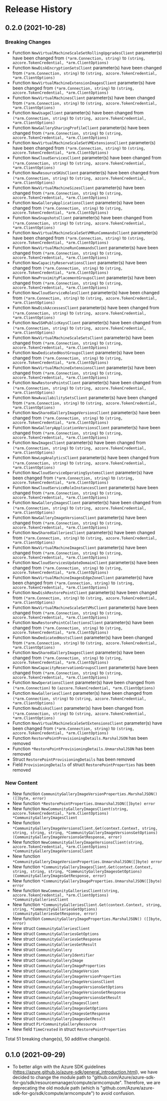 # Release History

## 0.2.0 (2021-10-28)
### Breaking Changes

- Function `NewVirtualMachineScaleSetRollingUpgradesClient` parameter(s) have been changed from `(*arm.Connection, string)` to `(string, azcore.TokenCredential, *arm.ClientOptions)`
- Function `NewDiskEncryptionSetsClient` parameter(s) have been changed from `(*arm.Connection, string)` to `(string, azcore.TokenCredential, *arm.ClientOptions)`
- Function `NewVirtualMachineExtensionImagesClient` parameter(s) have been changed from `(*arm.Connection, string)` to `(string, azcore.TokenCredential, *arm.ClientOptions)`
- Function `NewVirtualMachinesClient` parameter(s) have been changed from `(*arm.Connection, string)` to `(string, azcore.TokenCredential, *arm.ClientOptions)`
- Function `NewUsageClient` parameter(s) have been changed from `(*arm.Connection, string)` to `(string, azcore.TokenCredential, *arm.ClientOptions)`
- Function `NewGallerySharingProfileClient` parameter(s) have been changed from `(*arm.Connection, string)` to `(string, azcore.TokenCredential, *arm.ClientOptions)`
- Function `NewVirtualMachineScaleSetVMExtensionsClient` parameter(s) have been changed from `(*arm.Connection, string)` to `(string, azcore.TokenCredential, *arm.ClientOptions)`
- Function `NewCloudServicesClient` parameter(s) have been changed from `(*arm.Connection, string)` to `(string, azcore.TokenCredential, *arm.ClientOptions)`
- Function `NewResourceSKUsClient` parameter(s) have been changed from `(*arm.Connection, string)` to `(string, azcore.TokenCredential, *arm.ClientOptions)`
- Function `NewVirtualMachineSizesClient` parameter(s) have been changed from `(*arm.Connection, string)` to `(string, azcore.TokenCredential, *arm.ClientOptions)`
- Function `NewGalleryApplicationsClient` parameter(s) have been changed from `(*arm.Connection, string)` to `(string, azcore.TokenCredential, *arm.ClientOptions)`
- Function `NewSnapshotsClient` parameter(s) have been changed from `(*arm.Connection, string)` to `(string, azcore.TokenCredential, *arm.ClientOptions)`
- Function `NewVirtualMachineScaleSetVMRunCommandsClient` parameter(s) have been changed from `(*arm.Connection, string)` to `(string, azcore.TokenCredential, *arm.ClientOptions)`
- Function `NewVirtualMachineRunCommandsClient` parameter(s) have been changed from `(*arm.Connection, string)` to `(string, azcore.TokenCredential, *arm.ClientOptions)`
- Function `NewCapacityReservationsClient` parameter(s) have been changed from `(*arm.Connection, string)` to `(string, azcore.TokenCredential, *arm.ClientOptions)`
- Function `NewProximityPlacementGroupsClient` parameter(s) have been changed from `(*arm.Connection, string)` to `(string, azcore.TokenCredential, *arm.ClientOptions)`
- Function `NewCloudServiceRolesClient` parameter(s) have been changed from `(*arm.Connection, string)` to `(string, azcore.TokenCredential, *arm.ClientOptions)`
- Function `NewDiskAccessesClient` parameter(s) have been changed from `(*arm.Connection, string)` to `(string, azcore.TokenCredential, *arm.ClientOptions)`
- Function `NewSSHPublicKeysClient` parameter(s) have been changed from `(*arm.Connection, string)` to `(string, azcore.TokenCredential, *arm.ClientOptions)`
- Function `NewVirtualMachineScaleSetsClient` parameter(s) have been changed from `(*arm.Connection, string)` to `(string, azcore.TokenCredential, *arm.ClientOptions)`
- Function `NewDedicatedHostGroupsClient` parameter(s) have been changed from `(*arm.Connection, string)` to `(string, azcore.TokenCredential, *arm.ClientOptions)`
- Function `NewVirtualMachineExtensionsClient` parameter(s) have been changed from `(*arm.Connection, string)` to `(string, azcore.TokenCredential, *arm.ClientOptions)`
- Function `NewRestorePointsClient` parameter(s) have been changed from `(*arm.Connection, string)` to `(string, azcore.TokenCredential, *arm.ClientOptions)`
- Function `NewAvailabilitySetsClient` parameter(s) have been changed from `(*arm.Connection, string)` to `(string, azcore.TokenCredential, *arm.ClientOptions)`
- Function `NewSharedGalleryImageVersionsClient` parameter(s) have been changed from `(*arm.Connection, string)` to `(string, azcore.TokenCredential, *arm.ClientOptions)`
- Function `NewGalleryApplicationVersionsClient` parameter(s) have been changed from `(*arm.Connection, string)` to `(string, azcore.TokenCredential, *arm.ClientOptions)`
- Function `NewImagesClient` parameter(s) have been changed from `(*arm.Connection, string)` to `(string, azcore.TokenCredential, *arm.ClientOptions)`
- Function `NewLogAnalyticsClient` parameter(s) have been changed from `(*arm.Connection, string)` to `(string, azcore.TokenCredential, *arm.ClientOptions)`
- Function `NewCloudServiceOperatingSystemsClient` parameter(s) have been changed from `(*arm.Connection, string)` to `(string, azcore.TokenCredential, *arm.ClientOptions)`
- Function `NewCloudServiceRoleInstancesClient` parameter(s) have been changed from `(*arm.Connection, string)` to `(string, azcore.TokenCredential, *arm.ClientOptions)`
- Function `NewGalleryImagesClient` parameter(s) have been changed from `(*arm.Connection, string)` to `(string, azcore.TokenCredential, *arm.ClientOptions)`
- Function `NewGalleryImageVersionsClient` parameter(s) have been changed from `(*arm.Connection, string)` to `(string, azcore.TokenCredential, *arm.ClientOptions)`
- Function `NewSharedGalleriesClient` parameter(s) have been changed from `(*arm.Connection, string)` to `(string, azcore.TokenCredential, *arm.ClientOptions)`
- Function `NewVirtualMachineImagesClient` parameter(s) have been changed from `(*arm.Connection, string)` to `(string, azcore.TokenCredential, *arm.ClientOptions)`
- Function `NewCloudServicesUpdateDomainClient` parameter(s) have been changed from `(*arm.Connection, string)` to `(string, azcore.TokenCredential, *arm.ClientOptions)`
- Function `NewVirtualMachineImagesEdgeZoneClient` parameter(s) have been changed from `(*arm.Connection, string)` to `(string, azcore.TokenCredential, *arm.ClientOptions)`
- Function `NewDiskRestorePointClient` parameter(s) have been changed from `(*arm.Connection, string)` to `(string, azcore.TokenCredential, *arm.ClientOptions)`
- Function `NewVirtualMachineScaleSetVMsClient` parameter(s) have been changed from `(*arm.Connection, string)` to `(string, azcore.TokenCredential, *arm.ClientOptions)`
- Function `NewRestorePointCollectionsClient` parameter(s) have been changed from `(*arm.Connection, string)` to `(string, azcore.TokenCredential, *arm.ClientOptions)`
- Function `NewDedicatedHostsClient` parameter(s) have been changed from `(*arm.Connection, string)` to `(string, azcore.TokenCredential, *arm.ClientOptions)`
- Function `NewSharedGalleryImagesClient` parameter(s) have been changed from `(*arm.Connection, string)` to `(string, azcore.TokenCredential, *arm.ClientOptions)`
- Function `NewCapacityReservationGroupsClient` parameter(s) have been changed from `(*arm.Connection, string)` to `(string, azcore.TokenCredential, *arm.ClientOptions)`
- Function `NewOperationsClient` parameter(s) have been changed from `(*arm.Connection)` to `(azcore.TokenCredential, *arm.ClientOptions)`
- Function `NewGalleriesClient` parameter(s) have been changed from `(*arm.Connection, string)` to `(string, azcore.TokenCredential, *arm.ClientOptions)`
- Function `NewDisksClient` parameter(s) have been changed from `(*arm.Connection, string)` to `(string, azcore.TokenCredential, *arm.ClientOptions)`
- Function `NewVirtualMachineScaleSetExtensionsClient` parameter(s) have been changed from `(*arm.Connection, string)` to `(string, azcore.TokenCredential, *arm.ClientOptions)`
- Function `RestorePointProvisioningDetails.MarshalJSON` has been removed
- Function `*RestorePointProvisioningDetails.UnmarshalJSON` has been removed
- Struct `RestorePointProvisioningDetails` has been removed
- Field `ProvisioningDetails` of struct `RestorePointProperties` has been removed

### New Content

- New function `CommunityGalleryImageVersionProperties.MarshalJSON() ([]byte, error)`
- New function `*RestorePointProperties.UnmarshalJSON([]byte) error`
- New function `NewCommunityGalleryImagesClient(string, azcore.TokenCredential, *arm.ClientOptions) *CommunityGalleryImagesClient`
- New function `*CommunityGalleryImageVersionsClient.Get(context.Context, string, string, string, string, *CommunityGalleryImageVersionsGetOptions) (CommunityGalleryImageVersionsGetResponse, error)`
- New function `NewCommunityGalleryImageVersionsClient(string, azcore.TokenCredential, *arm.ClientOptions) *CommunityGalleryImageVersionsClient`
- New function `*CommunityGalleryImageVersionProperties.UnmarshalJSON([]byte) error`
- New function `*CommunityGalleryImagesClient.Get(context.Context, string, string, string, *CommunityGalleryImagesGetOptions) (CommunityGalleryImagesGetResponse, error)`
- New function `*CommunityGalleryImageProperties.UnmarshalJSON([]byte) error`
- New function `NewCommunityGalleriesClient(string, azcore.TokenCredential, *arm.ClientOptions) *CommunityGalleriesClient`
- New function `*CommunityGalleriesClient.Get(context.Context, string, string, *CommunityGalleriesGetOptions) (CommunityGalleriesGetResponse, error)`
- New function `CommunityGalleryImageProperties.MarshalJSON() ([]byte, error)`
- New struct `CommunityGalleriesClient`
- New struct `CommunityGalleriesGetOptions`
- New struct `CommunityGalleriesGetResponse`
- New struct `CommunityGalleriesGetResult`
- New struct `CommunityGallery`
- New struct `CommunityGalleryIdentifier`
- New struct `CommunityGalleryImage`
- New struct `CommunityGalleryImageProperties`
- New struct `CommunityGalleryImageVersion`
- New struct `CommunityGalleryImageVersionProperties`
- New struct `CommunityGalleryImageVersionsClient`
- New struct `CommunityGalleryImageVersionsGetOptions`
- New struct `CommunityGalleryImageVersionsGetResponse`
- New struct `CommunityGalleryImageVersionsGetResult`
- New struct `CommunityGalleryImagesClient`
- New struct `CommunityGalleryImagesGetOptions`
- New struct `CommunityGalleryImagesGetResponse`
- New struct `CommunityGalleryImagesGetResult`
- New struct `PirCommunityGalleryResource`
- New field `TimeCreated` in struct `RestorePointProperties`

Total 51 breaking change(s), 50 additive change(s).


## 0.1.0 (2021-09-29)
- To better align with the Azure SDK guidelines (https://azure.github.io/azure-sdk/general_introduction.html), we have decided to change the module path to "github.com/Azure/azure-sdk-for-go/sdk/resourcemanager/compute/armcompute". Therefore, we are deprecating the old module path (which is "github.com/Azure/azure-sdk-for-go/sdk/compute/armcompute") to avoid confusion. 
